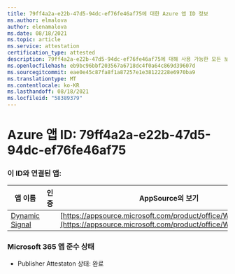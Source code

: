 ```yaml
---
title: 79ff4a2a-e22b-47d5-94dc-ef76fe46af75에 대한 Azure 앱 ID 정보
ms.author: elmalova
author: elenamalova
ms.date: 08/18/2021
ms.topic: article
ms.service: attestation
certification_type: attested
description: 79ff4a2a-e22b-47d5-94dc-ef76fe46af75에 대해 사용 가능한 모든 보안 및 규정 준수 정보입니다.
ms.openlocfilehash: eb9bc96bbf203567a6718dc4f0a64c869d39607d
ms.sourcegitcommit: eae0e45c87fa8f1a87257e1e38122228e6970ba9
ms.translationtype: MT
ms.contentlocale: ko-KR
ms.lasthandoff: 08/18/2021
ms.locfileid: "58389379"
---
```

# <a name="azure-app-id-79ff4a2a-e22b-47d5-94dc-ef76fe46af75"></a>Azure 앱 ID: 79ff4a2a-e22b-47d5-94dc-ef76fe46af75


### <a name="apps-associated-with-this-id"></a>이 ID와 연결된 앱:
| **앱 이름** | **인증** | **AppSource의 보기** |
|--------------|---------------|-----------------------|
| [Dynamic Signal](https://docs.microsoft.com/microsoft-365-app-certification/forward/WA200000102) |  | [https://appsource.microsoft.com/product/office/WA200000102](https://appsource.microsoft.com/product/office/WA200000102) |

### <a name="microsoft-365-app-compliance-status"></a>Microsoft 365 앱 준수 상태
- Publisher Attestaton 상태: 완료
